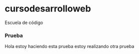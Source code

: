 # cursodesarrolloweb
Escuela de código
### Prueba
Hola estoy haciendo esta prueba
estoy realizando otra prueba
